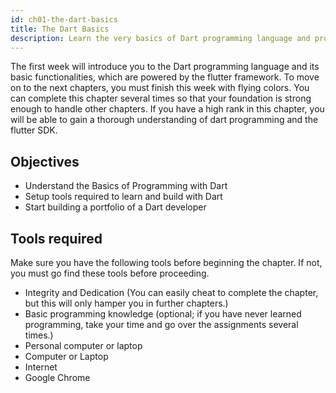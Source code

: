 ```yaml
---
id: ch01-the-dart-basics
title: The Dart Basics
description: Learn the very basics of Dart programming language and programming concepts. If you are a beginner programmer, spend more in this chapter to get a strong foundation. You will learn the concepts like variables, data types, operators, functions and more.
---
```


The first week will introduce you to the Dart programming language and its basic functionalities, which are powered by the flutter framework. To move on to the next chapters, you must finish this week with flying colors. You can complete this chapter several times so that your foundation is strong enough to handle other chapters.
If you have a high rank in this chapter, you will be able to gain a thorough understanding of dart programming and the flutter SDK.

## Objectives

- Understand the Basics of Programming with Dart
- Setup tools required to learn and build with Dart
- Start building a portfolio of a Dart developer

## Tools required

Make sure you have the following tools before beginning the chapter. If not, you must go find these tools before proceeding.

- Integrity and Dedication (You can easily cheat to complete the chapter, but this will only hamper you in further chapters.)
- Basic programming knowledge (optional; if you have never learned programming, take your time and go over the assignments several times.)
- Personal computer or laptop
- Computer or Laptop
- Internet
- Google Chrome
